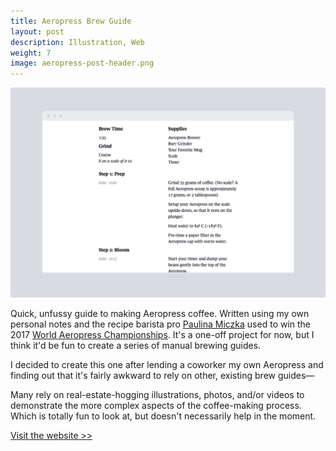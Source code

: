 ```yaml
---
title: Aeropress Brew Guide
layout: post
description: Illustration, Web
weight: 7
image: aeropress-post-header.png
---
```


![Screenshot of website](/assets/img/aeropress-post-1.png)
  
Quick, unfussy guide to making Aeropress coffee. Written using my own personal notes and the recipe barista pro [Paulina Miczka](http://www.instagram.com/panda_brews) used to win the 2017 [World Aeropress Championships](https://www.worldaeropresschampionship.com). It's a one-off project for now, but I think it'd be fun to create a series of manual brewing guides.

I decided to create this one after lending a coworker my own Aeropress and finding out that it's fairly awkward to rely on other, existing brew guides—

Many rely on real-estate-hogging illustrations, photos, and/or videos to demonstrate the more complex aspects of the coffee-making process. Which is totally fun to look at, but doesn't necessarily help in the moment. 

[Visit the website >>](http://tinykitelab.com/coffee-lab)
